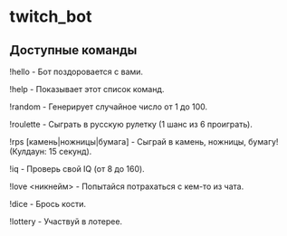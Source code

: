# twitch_bot
## Доступные команды

!hello - Бот поздоровается с вами.

!help - Показывает этот список команд.

!random - Генерирует случайное число от 1 до 100.

!roulette - Сыграть в русскую рулетку (1 шанс из 6 проиграть).

!rps [камень|ножницы|бумага] - Сыграй в камень, ножницы, бумагу! (Кулдаун: 15 секунд).

!iq - Проверь свой IQ (от 8 до 160).

!love <никнейм> - Попытайся потрахаться с кем-то из чата.

!dice - Брось кости.

!lottery - Участвуй в лотерее.
